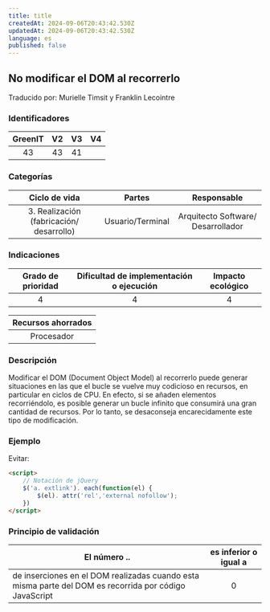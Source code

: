 ```yaml
---
title: title
createdAt: 2024-09-06T20:43:42.530Z
updatedAt: 2024-09-06T20:43:42.530Z
language: es
published: false
---
```

## No modificar el DOM al recorrerlo
Traducido por: Murielle Timsit y Franklin Lecointre

### Identificadores

| GreenIT | V2  | V3 | V4  |
|:-------:|:----:|:----:|:----:|
|  43   | 43  | 41   |  |

### Categorías

| Ciclo de vida | Partes | Responsable |
|:---------:|:----:|:----:|
| 3. Realización (fabricación/ desarrollo) | Usuario/Terminal | Arquitecto Software/ Desarrollador |

### Indicaciones

| Grado de prioridad   | Dificultad de implementación o ejecución | Impacto ecológico   |
|:-------------------:|:-------------------------:|:---------------------:|
| 4 | 4 | 4 |

|Recursos ahorrados |
|:----------------------------------------------------------:|
|  Procesador  |

### Descripción

Modificar el DOM (Document Object Model) al recorrerlo puede generar situaciones en las que el bucle se vuelve muy codicioso en recursos, en particular en ciclos de CPU. En efecto, si se añaden elementos recorriéndolo, es posible generar un bucle infinito que consumirá una gran cantidad de recursos. Por lo tanto, se desaconseja encarecidamente este tipo de modificación.

### Ejemplo

Evitar:
```html
<script>
	// Notación de jQuery
	$('a. extlink'). each(function(el) {
    	$(el). attr('rel','external nofollow');
	})
</script>
```
### Principio de validación

| El número ..   | es inferior o igual a   |  
|-------------------|:-------------------------:|
| de inserciones en el DOM realizadas cuando esta misma parte del DOM es recorrida por código JavaScript  | 0  |


